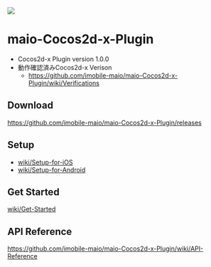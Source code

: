 ![](https://github.com/imobile-maio/maio-iOS-SDK/blob/wiki/doc/images/logo.png)

# maio-Cocos2d-x-Plugin

* Cocos2d-x Plugin version 1.0.0
* 動作確認済みCocos2d-x Verison
    * https://github.com/imobile-maio/maio-Cocos2d-x-Plugin/wiki/Verifications

## Download
https://github.com/imobile-maio/maio-Cocos2d-x-Plugin/releases

## Setup
* [wiki/Setup-for-iOS](https://github.com/imobile-maio/maio-Cocos2d-x-Plugin/wiki/Setup-for-iOS)
* [wiki/Setup-for-Android](https://github.com/imobile-maio/maio-Cocos2d-x-Plugin/wiki/Setup-for-Android)

## Get Started
[wiki/Get-Started](https://github.com/imobile-maio/maio-Cocos2d-x-Plugin/wiki/Get-Started)

## API Reference
https://github.com/imobile-maio/maio-Cocos2d-x-Plugin/wiki/API-Reference
